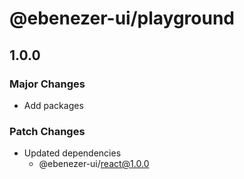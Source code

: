 # @ebenezer-ui/playground

## 1.0.0

### Major Changes

- Add packages

### Patch Changes

- Updated dependencies
  - @ebenezer-ui/react@1.0.0
